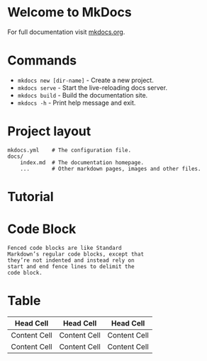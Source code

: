 # Welcome to MkDocs

For full documentation visit [mkdocs.org](https://www.mkdocs.org).

# Commands

* `mkdocs new [dir-name]` - Create a new project.
* `mkdocs serve` - Start the live-reloading docs server.
* `mkdocs build` - Build the documentation site.
* `mkdocs -h` - Print help message and exit.

# Project layout

    mkdocs.yml    # The configuration file.
    docs/
        index.md  # The documentation homepage.
        ...       # Other markdown pages, images and other files.

# Tutorial

# Code Block
<!-- 탭 or 백틱을 입력하면 코드블록으로 입력 가능함 -->

    Fenced code blocks are like Standard
    Markdown’s regular code blocks, except that
    they’re not indented and instead rely on
    start and end fence lines to delimit the
    code block.


# Table
<!-- 테이블 앞에 빈 행을 입력하여 테이블 레이아웃이 유지됨 -->

| Head Cell    | Head Cell     | Head Cell    |
| ------------ | ------------- | ------------ |
| Content Cell | Content Cell  | Content Cell |
| Content Cell | Content Cell  | Content Cell |
